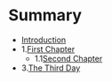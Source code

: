 # Summary

* [Introduction](README.md)
* 1.[First Chapter](chapter1.md)
  * 1.1[Second Chapter](chapter2.md)
* 3.[The Third Day](chapter3.md)

